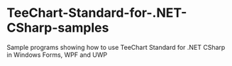 # TeeChart-Standard-for-.NET-CSharp-samples
Sample programs showing how to use TeeChart Standard for .NET CSharp in Windows Forms, WPF and UWP
